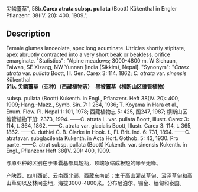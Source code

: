 尖鳞薹草",
58b.**Carex atrata subsp. pullata** (Boott) Kükenthal in Engler Pflanzenr. 38(IV. 20): 400. 1909.",

## Description
Female glumes lanceolate, apex long acuminate. Utricles shortly stipitate, apex abruptly contracted into a very short beak or beakless, orifice emarginate.
  "Statistics": "Alpine meadows; 3000-4800 m. W Sichuan, Taiwan, SE Xizang, NW Yunnan [India (Sikkim), Nepal].
  "Synonym": "*Carex atrata* var. *pullata* Boott, Ill. Gen. Carex 3: 114. 1862; *C. atrata* var. *sinensis* Kükenthal.
**51b. 尖鳞薹草（亚种）（西藏植物志）　黑被薹草（横断山区维管植物）**

subsp. pullata (Boott) Kukenth. in Engl., Pflanzenr. Heft 38(IV. 20): 400, 1909; Hang.-Mazz., Symb. Sin. 7: 1 264, 1936; T. Koyama in Hara et al., Enum. Flow. Pl. Nepal 1: 101, 1978; 西藏植物志 5: 425, 图247, 1987; 横断山区维管植物下册: 2373, 1994. ——C. atrata L. var. pullata Boott, Illustr. Carex 3: 114, t. 364, 1862. ——C. atrata var. glacialis Boott, Illustr. Carex 3: 114, t. 365, 1862. ——C. duthiei C. B. Clarke in Hook. f., Fl. Brit. Ind. 6: 731, 1894. ——C. atratavar. subglacilenta Kukenth. in Acta Hort. Gothob. 5: 43, 1930. Pro parte. ——C. atrat subsp. pullata (Boott) Kukenth. var. sinensis Kukenth. in Engl., Pflanzenr Heft 38(IV. 20): 400, 1909.

与原亚种的区别在于果囊基部具短柄，顶端急缩成极短的喙至无喙。

产陕西、四川西部、云南西北部、西藏东南部；生于高山灌丛草甸、沼泽草甸和高山草甸以及林间空地，海拔3000-4800米。分布尼泊尔、锡金、缅甸和泰国。
